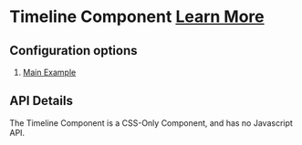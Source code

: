 # Timeline Component [Learn More](#)

## Configuration options

1. [Main Example]( ../components/timeline/example-index)

## API Details

The Timeline Component is a CSS-Only Component, and has no Javascript API.
